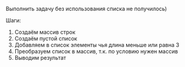 Выполнить задачу без использования списка не получилось)

Шаги:
1. Создаём массив строк
2. Создаём пустой список
3. Добавляем в список элементы чья длина меньше или равна 3
4. Преобразуем список в массив, т.к. по условию нужен массив
5. Выводим результат